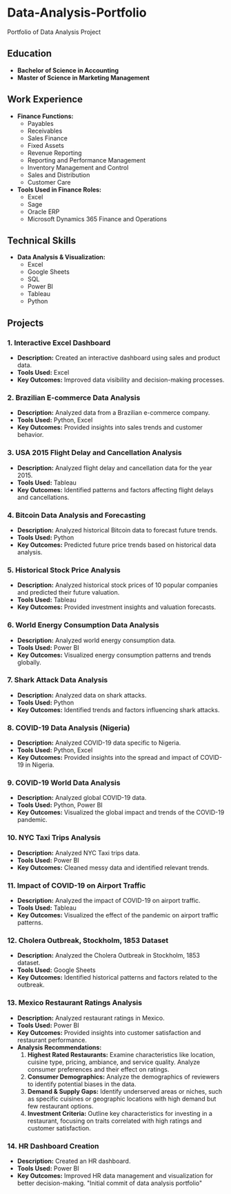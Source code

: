 # Data-Analysis-Portfolio
Portfolio of Data Analysis Project

## Education
- **Bachelor of Science in Accounting**
- **Master of Science in Marketing Management**

## Work Experience
- **Finance Functions:**
  - Payables
  - Receivables
  - Sales Finance
  - Fixed Assets
  - Revenue Reporting
  - Reporting and Performance Management
  - Inventory Management and Control
  - Sales and Distribution
  - Customer Care
- **Tools Used in Finance Roles:**
  - Excel
  - Sage
  - Oracle ERP
  - Microsoft Dynamics 365 Finance and Operations

## Technical Skills
- **Data Analysis & Visualization:**
  - Excel
  - Google Sheets
  - SQL
  - Power BI
  - Tableau
  - Python

## Projects

### 1. Interactive Excel Dashboard
- **Description:** Created an interactive dashboard using sales and product data.
- **Tools Used:** Excel
- **Key Outcomes:** Improved data visibility and decision-making processes.

### 2. Brazilian E-commerce Data Analysis
- **Description:** Analyzed data from a Brazilian e-commerce company.
- **Tools Used:** Python, Excel
- **Key Outcomes:** Provided insights into sales trends and customer behavior.

### 3. USA 2015 Flight Delay and Cancellation Analysis
- **Description:** Analyzed flight delay and cancellation data for the year 2015.
- **Tools Used:** Tableau
- **Key Outcomes:** Identified patterns and factors affecting flight delays and cancellations.

### 4. Bitcoin Data Analysis and Forecasting
- **Description:** Analyzed historical Bitcoin data to forecast future trends.
- **Tools Used:** Python
- **Key Outcomes:** Predicted future price trends based on historical data analysis.

### 5. Historical Stock Price Analysis
- **Description:** Analyzed historical stock prices of 10 popular companies and predicted their future valuation.
- **Tools Used:** Tableau
- **Key Outcomes:** Provided investment insights and valuation forecasts.

### 6. World Energy Consumption Data Analysis
- **Description:** Analyzed world energy consumption data.
- **Tools Used:** Power BI
- **Key Outcomes:** Visualized energy consumption patterns and trends globally.

### 7. Shark Attack Data Analysis
- **Description:** Analyzed data on shark attacks.
- **Tools Used:** Python
- **Key Outcomes:** Identified trends and factors influencing shark attacks.

### 8. COVID-19 Data Analysis (Nigeria)
- **Description:** Analyzed COVID-19 data specific to Nigeria.
- **Tools Used:** Python, Excel
- **Key Outcomes:** Provided insights into the spread and impact of COVID-19 in Nigeria.

### 9. COVID-19 World Data Analysis
- **Description:** Analyzed global COVID-19 data.
- **Tools Used:** Python, Power BI
- **Key Outcomes:** Visualized the global impact and trends of the COVID-19 pandemic.

### 10. NYC Taxi Trips Analysis
- **Description:** Analyzed NYC Taxi trips data.
- **Tools Used:** Power BI
- **Key Outcomes:** Cleaned messy data and identified relevant trends.

### 11. Impact of COVID-19 on Airport Traffic
- **Description:** Analyzed the impact of COVID-19 on airport traffic.
- **Tools Used:** Tableau
- **Key Outcomes:** Visualized the effect of the pandemic on airport traffic patterns.

### 12. Cholera Outbreak, Stockholm, 1853 Dataset
- **Description:** Analyzed the Cholera Outbreak in Stockholm, 1853 dataset.
- **Tools Used:** Google Sheets
- **Key Outcomes:** Identified historical patterns and factors related to the outbreak.

### 13. Mexico Restaurant Ratings Analysis
- **Description:** Analyzed restaurant ratings in Mexico.
- **Tools Used:** Power BI
- **Key Outcomes:** Provided insights into customer satisfaction and restaurant performance.
- **Analysis Recommendations:**
  1. **Highest Rated Restaurants:** Examine characteristics like location, cuisine type, pricing, ambiance, and service quality. Analyze consumer preferences and their effect on ratings.
  2. **Consumer Demographics:** Analyze the demographics of reviewers to identify potential biases in the data.
  3. **Demand & Supply Gaps:** Identify underserved areas or niches, such as specific cuisines or geographic locations with high demand but few restaurant options.
  4. **Investment Criteria:** Outline key characteristics for investing in a restaurant, focusing on traits correlated with high ratings and customer satisfaction.

### 14. HR Dashboard Creation
- **Description:** Created an HR dashboard.
- **Tools Used:** Power BI
- **Key Outcomes:** Improved HR data management and visualization for better decision-making.
"Initial commit of data analysis portfolio"
